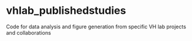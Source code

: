 # vhlab_publishedstudies
Code for data analysis and figure generation from specific VH lab projects and collaborations
